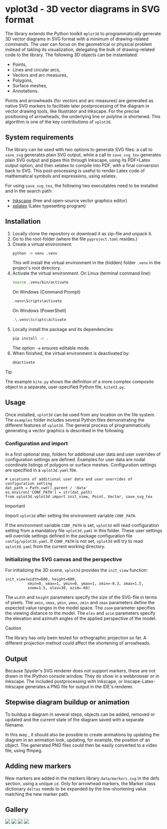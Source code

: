 # vplot3d - 3D vector diagrams in SVG format

The library extends the Python toolkit `mplot3d` to programmatically generate 3D vector diagrams in SVG format with a minimum of drawing-related commands. The user can focus on the geometrical or physical problem instead of takling its visualization, delegating the bulk of drawing-related code to the library. The following 3D objects can be instantiated:

- Points,
- Lines and circular arcs,
- Vectors and arc measures,
- Polygons,
- Surface meshes,
- Annotations.

Points and arrowheads (for vectors and arc measures) are generated as native SVG markers to facilitate later postprocessing of the diagram in vector drawing tools, like Illustrator and Inkscape. For the precise positioning of arrowheads, the underlying line or polyline is shortened. This algorithm is one of the key contributions of `vplot3d`.

## System requirements

The library can be used with two options to generate SVG files: a call to `save_svg` generates plain SVG output, while a call to `save_svg_tex` generates plain SVG output and pipes this through Inkscape, using its PDF+Latex output option, and then xelatex to compile into PDF, with a final conversion back to SVG. This post-processing is useful to render Latex code of mathematical symbols and expressions, using xelatex.

For using  `save_svg_tex`, the following two executables need to be installed and in the search path:

- [Inkscape](https://inkscape.org/) (free and open-source vector graphics editor)
- [xelatex](https://www.tug.org/texlive/) (Latex typesetting program)

## Installation

1. Locally clone the repository or download it as zip-file and unpack it.
2. Go to the root-folder (where the file `pyproject.toml` resides.)
3. Create a virtual environment:
   ```bash
   python -m venv .venv
   ```
   This will install the virtual environment in the (hidden) folder `.venv` in the project's root directory.
4. Activate the virtual environment. On Linux (terminal command line):
   ```bash
   source .venv/bin/activate
   ```
   On Windows (Command Prompt)
   ```bash
   .venv\Scripts\activate
   ```
   On Windows (PowerShell)
   ```bash
   .\.venv\Scripts\Activate
   ```
5. Locally install the package and its dependencies:
   ```bash
   pip install -e .
   ```
   The option `-e` ensures editable mode.
6. When finished, the virtual environment is deactivated by:
   ```bash
   deactivate
   ```

> [!TIP]
> The example `kite.py` shows the definition of a more complex composite object in a separate, user-specified Python file, `kiteV3.py`. 

## Usage

Once installed, `vplot3d` can be used from any location on the file system. The `examples` folder includes several Python files demonstrating the different features of `vplot3d`. The general process of programmatically generating a vector graphics is described in the following.

### Configuration and import

In a first optional step, folders for additional user data and user overrides of configuration settings are defined. Examples for user data are nodal coordinate listings of polygons or surface meshes. Configuration settings are specified in a `vplot3d.yaml` file.

```
# Locations of additional user data and user overrides of configuration setting
dat_path = Path.cwd().parent / 'data'
os.environ['CONF_PATH'] = str(dat_path)
from vplot3d.vplot3d import init_view, Point, Vector, save_svg_tex
```

> [!IMPORTANT]  
> Import `vplot3d` after setting the environment variable `CONF_PATH`.

If the environment variable `CONF_PATH` is set, `vplot3d` will read configuration setting from a mandatory file `vplot3d.yaml` in this folder. These user settings will override settings defined in the package configuration file `config/vplot3d.yaml`. If `CONF_PATH` is not set, `vplot3d` will try to read `vplot3d.yaml` from the current working directory.

### Initializing the SVG canvas and the perspective

For initializing the 3D scene, `vplot3d` provides the `init_view` function:
```
init_view(width=600, height=600,
          xmin=0, xmax=1, ymin=0, ymax=1, zmin=-0.3, zmax=1.5,
          zoom=1.5, elev=30, azim=-60)
```

The `width` and `height` parameters specify the size of the SVG-file in terms of pixels. 
The `xmin`, `xmax`, `ymin`, `ymax`, `zmin` and `zmax` parameters define the expected value ranges in the model space.
The `zoom` parameter specifies the viewing distance to the model.
The `elev` and `azim` parameters specify the elevation and azimuth angles of the applied perspective of the model.

> [!CAUTION]
> The library has only been tested for orthographic projection so far. A different projection method could affect the shortening of arrowheads.

## Output

Because Spyder's SVG renderer does not support markers, these are not drawn in the IPython console window. They do show in a webbrowser or in Inkscape. The included postprocessing with Inkscape, or Inscape-Latex-Inkscape generates a PNG file for output in the IDE's renderer.

## Stepwise diagram buildup or animation

To buildup a diagram in several steps, objects can be added, removed or updated and the current state of the diagram saved with a separate filename.

In this way , it should also be possible to create animations by updating the diagram in an animation look, updating, for example, the position of an object. The generated PNG files could then be easily converted to a video file, using ffmpeg.

## Adding new markers

New markers are added in the markers library `data/markers.svg` in the defs section, using a unique `id`. Only for arrowhead markers, the Marker class dictionary `deltas` needs to be expanded by the line-shortening value matching the new marker path.

## Gallery

![](examples/test.svg)
![](examples/kite_kinematics_3d.svg)
![](examples/kite_kinematics_3d_a.svg)
![](examples/kite.svg)